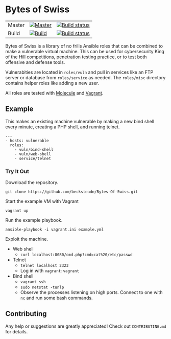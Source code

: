 # Bytes of Swiss

| |  |  |
|--------|--------|-------|
| Master | [![Master](https://circleci.com/gh/becksteadn/Bytes-Of-Swiss/tree/master.svg?style=svg)](https://circleci.com/gh/becksteadn/Bytes-Of-Swiss/tree/master) | [![Build status](https://ci.appveyor.com/api/projects/status/q1rarjol6yxy1g4t/branh/master?svg=true)](https://ci.appveyor.com/project/becksteadn/bytes-of-swiss/branch/master) |
| Build | [![Build](https://circleci.com/gh/becksteadn/Bytes-Of-Swiss/tree/build.svg?style=svg)](https://circleci.com/gh/becksteadn/Bytes-Of-Swiss/tree/build) | [![Build status](https://ci.appveyor.com/api/projects/status/q1rarjol6yxy1g4t/branch/build?svg=true)](https://ci.appveyor.com/project/becksteadn/bytes-of-swiss/branch/build) |    

Bytes of Swiss is a library of no frills Ansible roles that can be combined to make a vulnerable virtual machine. This can be used for cybersecurity King of the Hill competitions, penetration testing practice, or to test both offensive and defense tools. 

Vulnerabities are located in `roles/vuln` and pull in services like an FTP server or database from `roles/service` as needed. The `roles/misc` directory contains helper roles like adding a new user.  

All roles are tested with [Molecule](https://molecule.readthedocs.io/en/latest/) and [Vagrant](https://www.vagrantup.com/).

## Example 

This makes an existing machine vulnerable by making a new bind shell every minute, creating a PHP shell, and running telnet.

```
---
- hosts: vulnerable
  roles:
    - vuln/bind-shell
    - vuln/web-shell
    - service/telnet
```

### Try It Out

Download the repository.

`git clone https://github.com/becksteadn/Bytes-Of-Swiss.git`

Start the example VM with Vagrant

`vagrant up`

Run the example playbook.

`ansible-playbook -i vagrant.ini example.yml`

Exploit the machine.

* Web shell
  * `curl localhost:8080/cmd.php?cmd=cat%20/etc/passwd`
* Telnet
  * `telnet localhost 2323`
  * Log in with `vagrant:vagrant`
* Bind shell
  * `vagrant ssh`
  * `sudo netstat -tunlp`
  * Observe the processes listening on high ports. Connect to one with `nc` and run some bash commands. 

## Contributing

Any help or suggestions are greatly appreciated! Check out `CONTRIBUTING.md` for details.